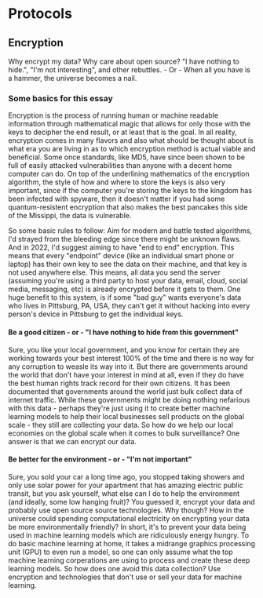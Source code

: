 # Protocols

## Encryption

Why encrypt my data? Why care about open source? "I have nothing to hide.", "I'm not interesting", and other rebuttles. - Or -  When all you have is a hammer, the universe becomes a nail. 


### Some basics for this essay
Encryption is the process of running human or machine readable information through mathematical magic that allows for only those with the keys to decipher the end result, or at least that is the goal. In all reality, encryption comes in many flavors and also what should be thought about is what era you are living in as to which encryption method is actual viable and beneficial. Some once standards, like MD5, have since been shown to be full of easily attacked vulnerabilities than anyone with a decent home computer can do. On top of the underlining mathematics of the encryption algorithm, the style of how and where to store the keys is also very important, since if the computer you're storing the keys to the kingdom has been infected with spyware, then it doesn't matter if you had some quantum-resistent encryption that also makes the best pancakes this side of the Missippi, the data is vulnerable. 

So some basic rules to follow: Aim for modern and battle tested algorithms, I'd strayed from the bleeding edge since there might be unknown flaws.
And in 2022, I'd suggest aiming to have "end to end" encryption. This means that every "endpoint" device (like an individual smart phone or laptop) has their own key to see the data on their machine, and that key is not used anywhere else. This means, all data you send the server (assuming you're using a third party to host your data, email, cloud, social media, messaging, etc) is already encrypted before it gets to them. One huge benefit to this system, is if some "bad guy" wants everyone's data who lives in Pittsburg, PA, USA, they can't get it without hacking into every person's device in Pittsburg to get the individual keys. 

#### Be a good citizen - or - "I have nothing to hide from this government"

Sure, you like your local government, and you know for certain they are working towards your best interest 100% of the time and there is no way for any corruption to weasle its way into it. But there are governments around the world that don't have your interest in mind at all, even if they do have the best human rights track record for their own citizens. It has been documented <!-- TODO: add citation, MIT is a good review when they put a server up and saw nearly every country talk to it. --> that governments around the world just bulk collect data of internet traffic. While these governments might be doing nothing nefarious with this data - perhaps they're just using it to create better machine learning models to help their local businesses sell products on the global scale - they still are collecting your data. So how do we help our local economies on the global scale when it comes to bulk surveillance? One answer is that we can encrypt our data. 

#### Be better for the environment - or -  "I'm not important"

Sure, you sold your car a long time ago, you stopped taking showers and only use solar power for your apartment that has amazing electric public transit, but you ask yourself, what else can I do to help the environment (and ideally, some low hanging fruit)? You guessed it, encrypt your data and probably use open source source technologies. Why though? How in the universe could spending computational electricity on encrypting your data be more environmentally friendly? In short, it's to prevent your data being used in machine learning models which are ridiculously energy hungry. To do basic machine learning at home, it takes a midrange graphics processing unit (GPU) to even run a model, so one can only assume what the top machine learning corperations are using to process and create these deep learning models. So how does one avoid this data collection? Use encryption and technologies that don't use or sell your data for machine learning. 


<!-- ## Web


## Crypto


## OS -->